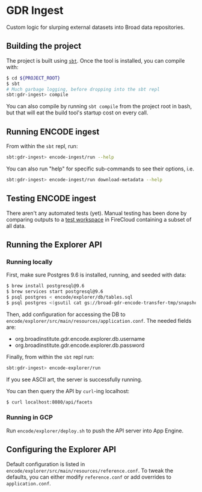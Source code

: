 # GDR Ingest

Custom logic for slurping external datasets into Broad data repositories.

## Building the project

The project is built using [`sbt`](https://www.scala-sbt.org/download.html). Once the tool is installed,
you can compile with:
```bash
$ cd ${PROJECT_ROOT}
$ sbt
# Much garbage logging, before dropping into the sbt repl
sbt:gdr-ingest> compile
```

You can also compile by running `sbt compile` from the project root in bash, but that will eat the build tool's
startup cost on every call.

## Running ENCODE ingest

From within the `sbt` repl, run:
```bash
sbt:gdr-ingest> encode-ingest/run --help
```

You can also run "help" for specific sub-commands to see their options, i.e.
```bash
sbt:gdr-ingest> encode-ingest/run download-metadata --help
```

## Testing ENCODE ingest

There aren't any automated tests (yet). Manual testing has been done by comparing outputs to a
[test workspace](https://portal.firecloud.org/#workspaces/broad-cil-devel-fc/ENCODE_test5) in FireCloud containing a
subset of all data.

## Running the Explorer API

### Running locally

First, make sure Postgres 9.6 is installed, running, and seeded with data:
```bash
$ brew install postgresql@9.6
$ brew services start postgresql@9.6
$ psql postgres < encode/explorer/db/tables.sql
$ psql postgres <(gsutil cat gs://broad-gdr-encode-transfer-tmp/snapshot.sql)
```

Then, add configuration for accessing the DB to `encode/explorer/src/main/resources/application.conf`. The needed
fields are:
* org.broadinstitute.gdr.encode.explorer.db.username
* org.broadinstitute.gdr.encode.explorer.db.password

Finally, from within the `sbt` repl run:
```bash
sbt:gdr-ingest> encode-explorer/run
```
If you see ASCII art, the server is successfully running.

You can then query the API by `curl`-ing localhost:
```bash
$ curl localhost:8080/api/facets
```

### Running in GCP

Run `encode/explorer/deploy.sh` to push the API server into App Engine.

## Configuring the Explorer API

Default configuration is listed in `encode/explorer/src/main/resources/reference.conf`. To tweak the defaults, you
can either modify `reference.conf` or add overrides to `application.conf`.
